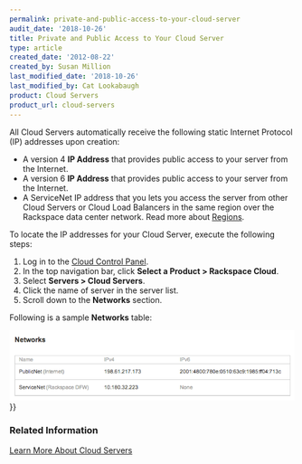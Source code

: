 ```yaml
---
permalink: private-and-public-access-to-your-cloud-server
audit_date: '2018-10-26'
title: Private and Public Access to Your Cloud Server
type: article
created_date: '2012-08-22'
created_by: Susan Million
last_modified_date: '2018-10-26'
last_modified_by: Cat Lookabaugh
product: Cloud Servers
product_url: cloud-servers
---
```


All Cloud Servers automatically receive the following static Internet Protocol
(IP) addresses upon creation:

-   A version 4 **IP Address** that provides public access to your
    server from the Internet.
-   A version 6 **IP Address** that provides public access to your
    server from the Internet.
-   A ServiceNet IP address that you lets you access the server from
    other Cloud Servers or Cloud Load Balancers in the same region over
    the Rackspace data center network. Read more about
    [Regions](https://docs-ospc.rackspace.com/support/how-to/cloud-servers/about-regions).

To locate the IP addresses for your Cloud Server, execute the following steps:

1.  Log in to the [Cloud Control Panel](https://login.rackspace.com).
2.  In the top navigation bar, click **Select a Product > Rackspace Cloud**.
3.  Select **Servers > Cloud Servers**.
4.  Click the name of server in the server list.
5.  Scroll down to the **Networks** section.

Following is a sample **Networks** table:

<img alt="Networks Table" src="NetworksTable.png" title="Networks Table">}}

### Related Information

[Learn More About Cloud Servers](https://docs-ospc.rackspace.com/support/how-to/cloud-servers/learn-more-about-cloud-servers)
